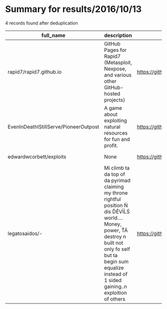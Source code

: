 
# Summary for results/2016/10/13
    
4 records found after deduplication

| full_name | description | html_url | matched_list | matched_count | pushed_at | size | stargazers_count | language | forks_count | vul_ids |
|---------------------------------------|-----------------------------------------------------------------------------------------------------------------------------------------------------------------------------------------------------------------------------|----------------------------------------------------------|----------------------------------|-----------------|---------------------------|--------|--------------------|------------|---------------|-----------|
| rapid7/rapid7.github.io | GitHub Pages for Rapid7 (Metasploit, Nexpose, and various other GitHub-hosted projects) | https://github.com/rapid7/rapid7.github.io | ['metasploit module OR payload'] | 1 | 2016-10-13 18:55:23+00:00 | 208 | 1 | HTML | 1 | [] |
| EvenInDeathIStillServe/PioneerOutpost | A game about exploiting natural resources for fun and profit. | https://github.com/EvenInDeathIStillServe/PioneerOutpost | ['exploit'] | 1 | 2016-10-13 11:10:39+00:00 | 6472 | 0 | DM | 1 | [] |
| edwardwcorbett/exploits | None | https://github.com/edwardwcorbett/exploits | ['exploit'] | 1 | 2016-10-13 02:08:01+00:00 | 51 | 0 | C | 0 | [] |
| legatosaidos/- | Mi climb ta da top of da pyrimad claiming my throne rightful position Ń dis ĎĔVĨĹŚ world.... Money, power, ŤÁ destroy n built not only fo self but ta begin sum equalize instead of 1 sided gaining..n exploition of others | https://github.com/legatosaidos/- | ['exploit'] | 1 | 2016-10-13 07:15:43+00:00 | 5 | 0 | | 0 | [] |
